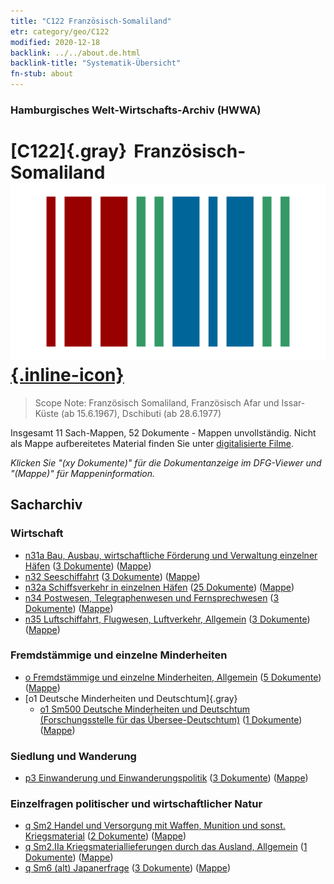 ```yaml
---
title: "C122 Französisch-Somaliland"
etr: category/geo/C122
modified: 2020-12-18
backlink: ../../about.de.html
backlink-title: "Systematik-Übersicht"
fn-stub: about
---
```


### Hamburgisches Welt-Wirtschafts-Archiv (HWWA)
# [C122]{.gray}&#8201; Französisch-Somaliland&#160; [![Wikidata item](/images/Wikidata-logo.svg){.inline-icon}](http://www.wikidata.org/entity/Q977)


> Scope Note: Französisch Somaliland, Französisch Afar und Issar-Küste (ab 15.6.1967), Dschibuti (ab 28.6.1977)



Insgesamt 11 Sach-Mappen, 52 Dokumente - Mappen unvollständig.
Nicht als Mappe aufbereitetes Material finden Sie unter [digitalisierte Filme](/film/h1_sh).

_Klicken Sie "(xy Dokumente)" für die Dokumentanzeige im DFG-Viewer und "(Mappe)" für Mappeninformation._

## Sacharchiv




### Wirtschaft

- [n31a Bau, Ausbau, wirtschaftliche Förderung und Verwaltung einzelner Häfen](../../../subject/about.de.html#n31a) (<a href="https://dfg-viewer.de/show/?tx_dlf[id]=https://pm20.zbw.eu/mets/sh/1414xx/141479/1455xx/145565/public.mets.de.xml" target="_blank">3 Dokumente</a>) ([Mappe](http://purl.org/pressemappe20/folder/sh/141479,145565))
- [n32 Seeschiffahrt](../../../subject/about.de.html#n32) (<a href="https://dfg-viewer.de/show/?tx_dlf[id]=https://pm20.zbw.eu/mets/sh/1414xx/141479/1455xx/145567/public.mets.de.xml" target="_blank">3 Dokumente</a>) ([Mappe](http://purl.org/pressemappe20/folder/sh/141479,145567))
- [n32a Schiffsverkehr in einzelnen Häfen](../../../subject/about.de.html#n32a) (<a href="https://dfg-viewer.de/show/?tx_dlf[id]=https://pm20.zbw.eu/mets/sh/1414xx/141479/1456xx/145644/public.mets.de.xml" target="_blank">25 Dokumente</a>) ([Mappe](http://purl.org/pressemappe20/folder/sh/141479,145644))
- [n34 Postwesen, Telegraphenwesen und Fernsprechwesen](../../../subject/about.de.html#n34) (<a href="https://dfg-viewer.de/show/?tx_dlf[id]=https://pm20.zbw.eu/mets/sh/1414xx/141479/1456xx/145662/public.mets.de.xml" target="_blank">3 Dokumente</a>) ([Mappe](http://purl.org/pressemappe20/folder/sh/141479,145662))
- [n35 Luftschiffahrt, Flugwesen, Luftverkehr, Allgemein](../../../subject/about.de.html#n35) (<a href="https://dfg-viewer.de/show/?tx_dlf[id]=https://pm20.zbw.eu/mets/sh/1414xx/141479/1456xx/145681/public.mets.de.xml" target="_blank">3 Dokumente</a>) ([Mappe](http://purl.org/pressemappe20/folder/sh/141479,145681))

### Fremdstämmige und einzelne Minderheiten

- [o Fremdstämmige und einzelne Minderheiten, Allgemein](../../../subject/about.de.html#o) (<a href="https://dfg-viewer.de/show/?tx_dlf[id]=https://pm20.zbw.eu/mets/sh/1414xx/141479/1459xx/145908/public.mets.de.xml" target="_blank">5 Dokumente</a>) ([Mappe](http://purl.org/pressemappe20/folder/sh/141479,145908))
- [o1 Deutsche Minderheiten und Deutschtum]{.gray}
  - [o1 Sm500 Deutsche Minderheiten und Deutschtum (Forschungsstelle für das Übersee-Deutschtum)](../../../subject/about.de.html#o1_Sm500) (<a href="https://dfg-viewer.de/show/?tx_dlf[id]=https://pm20.zbw.eu/mets/sh/1414xx/141479/1459xx/145911/public.mets.de.xml" target="_blank">1 Dokumente</a>) ([Mappe](http://purl.org/pressemappe20/folder/sh/141479,145911))

### Siedlung und Wanderung

- [p3 Einwanderung und Einwanderungspolitik](../../../subject/about.de.html#p3) (<a href="https://dfg-viewer.de/show/?tx_dlf[id]=https://pm20.zbw.eu/mets/sh/1414xx/141479/1459xx/145917/public.mets.de.xml" target="_blank">3 Dokumente</a>) ([Mappe](http://purl.org/pressemappe20/folder/sh/141479,145917))

### Einzelfragen politischer und wirtschaftlicher Natur

- [q Sm2 Handel und Versorgung mit Waffen, Munition und sonst. Kriegsmaterial](../../../subject/about.de.html#q_Sm2) (<a href="https://dfg-viewer.de/show/?tx_dlf[id]=https://pm20.zbw.eu/mets/sh/1414xx/141479/1604xx/160420/public.mets.de.xml" target="_blank">2 Dokumente</a>) ([Mappe](http://purl.org/pressemappe20/folder/sh/141479,160420))
- [q Sm2.IIa Kriegsmateriallieferungen durch das Ausland, Allgemein](../../../subject/about.de.html#q_Sm2.IIa) (<a href="https://dfg-viewer.de/show/?tx_dlf[id]=https://pm20.zbw.eu/mets/sh/1414xx/141479/1459xx/145943/public.mets.de.xml" target="_blank">1 Dokumente</a>) ([Mappe](http://purl.org/pressemappe20/folder/sh/141479,145943))
- [q Sm6 (alt) Japanerfrage](../../../subject/about.de.html#q_Sm6_(alt)) (<a href="https://dfg-viewer.de/show/?tx_dlf[id]=https://pm20.zbw.eu/mets/sh/1414xx/141479/1459xx/145950/public.mets.de.xml" target="_blank">3 Dokumente</a>) ([Mappe](http://purl.org/pressemappe20/folder/sh/141479,145950))


